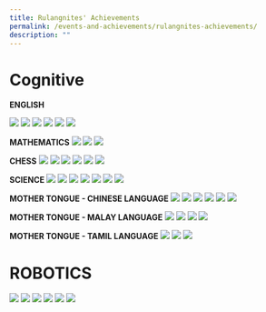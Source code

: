 ```yaml
---
title: Rulangnites' Achievements
permalink: /events-and-achievements/rulangnites-achievements/
description: ""
---
```


# Cognitive

**ENGLISH**

![](/images/EL%201.png)
![](/images/EL%202.png)
![](/images/EL%203.png)
![](/images/EL%204.png)
![](/images/EL%205.png)
![](/images/EL%206.png)

**MATHEMATICS**
![](/images/MA%201.png)
![](/images/MA%202.png)
![](/images/MA%203.png)

**CHESS**
![](/images/Chess%201.png)
![](/images/Chess%202.png)
![](/images/Chess%203.png)
![](/images/Chess%204.png)
![](/images/Chess%205.png)
![](/images/Chess%206.png)

**SCIENCE**
![](/images/SCI%201.png)
![](/images/SCI%202.png)
![](/images/SCI%203.png)
![](/images/SCI%204.png)
![](/images/SCI%205.png)
![](/images/SCI%206.png)
![](/images/SCI%207.png)

**MOTHER TONGUE - CHINESE LANGUAGE**
![](/images/CL%201.png)
![](/images/CL%202.png)
![](/images/CL%203.png)
![](/images/CL%204.png)
![](/images/CL%205.png)
![](/images/CL%206.png)

**MOTHER TONGUE - MALAY LANGUAGE**
![](/images/ML%201.png)
![](/images/ML%202.png)
![](/images/ML%203.png)
![](/images/ML%204.png)

**MOTHER TONGUE - TAMIL LANGUAGE**
![](/images/TL%201.png)
![](/images/TL%202.png)
![](/images/TL%203.png)

# ROBOTICS

![](/images/ROBOTICS%201.png)
![](/images/ROBOTICS%202.png)
![](/images/ROBOTICS%203.png)
![](/images/ROBOTICS%204.png)
![](/images/ROBOTICS%205.png)
![](/images/ROBOTICS%206.png)
